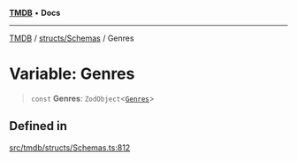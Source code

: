[**TMDB**](../../../README.md) • **Docs**

***

[TMDB](../../../README.md) / [structs/Schemas](../README.md) / Genres

# Variable: Genres

> `const` **Genres**: `ZodObject`\<[`Genres`](../type-aliases/Genres.md)\>

## Defined in

[src/tmdb/structs/Schemas.ts:812](https://github.com/Norviah/media-hub/blob/d809718af017974e095f312fcfa8bfdf58d3e3e5/src/tmdb/structs/Schemas.ts#L812)
